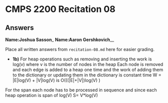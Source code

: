 # CMPS 2200 Recitation 08

## Answers

**Name:**________Joshua Sasson_________
**Name:**__________Aaron Gershkovich____________


Place all written answers from `recitation-08.md` here for easier grading.



- **1b)**
For heap operations such as removing and inserting the work is log(v) where v is the number of nodes in the heap
Each node is removed and each edge is added to a heap one time and the work of adding them to the dictionary or updating them in the dictionary is constant time
W = |E|log(V) + |V|log(V) is O(((|E|+|V|)log(V) )

For the span each node has to be processed in sequence and since each heap operation is span of log(V) 
S= V*log(V)




